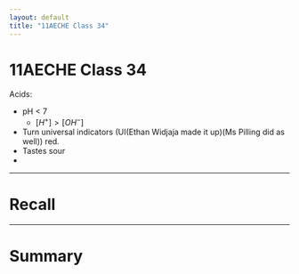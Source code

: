```yaml
---
layout: default
title: "11AECHE Class 34"
---
```

# 11AECHE Class 34

Acids:
- pH < 7
	- $[H^{+}]> [OH^{-}]$
- Turn universal indicators (UI(Ethan Widjaja made it up)(Ms Pilling did as well)) red.
- Tastes sour
- 



---
# Recall







---
# Summary


